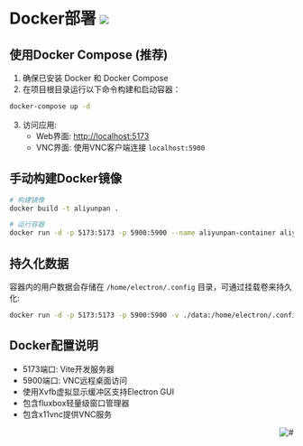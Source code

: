 # Docker部署 [![](https://img.shields.io/badge/-%E5%AE%B9%E5%99%A8%E9%83%A8%E7%BD%B2-blue)](#docker部署-)

## 使用Docker Compose (推荐)

1. 确保已安装 Docker 和 Docker Compose
2. 在项目根目录运行以下命令构建和启动容器：

```bash
docker-compose up -d
```

3. 访问应用:
   - Web界面: [http://localhost:5173](http://localhost:5173)
   - VNC界面: 使用VNC客户端连接 `localhost:5900`

## 手动构建Docker镜像

```bash
# 构建镜像
docker build -t aliyunpan .

# 运行容器
docker run -d -p 5173:5173 -p 5900:5900 --name aliyunpan-container aliyunpan
```

## 持久化数据

容器内的用户数据会存储在 `/home/electron/.config` 目录，可通过挂载卷来持久化:

```bash
docker run -d -p 5173:5173 -p 5900:5900 -v ./data:/home/electron/.config --name aliyunpan-container aliyunpan
```

## Docker配置说明

- 5173端口: Vite开发服务器
- 5900端口: VNC远程桌面访问
- 使用Xvfb虚拟显示缓冲区支持Electron GUI
- 包含fluxbox轻量级窗口管理器
- 包含x11vnc提供VNC服务

<a href="#readme">
    <img src="https://img.shields.io/badge/-返回顶部-orange.svg" alt="#" align="right">
</a>